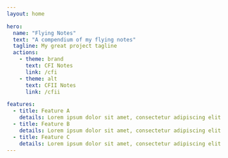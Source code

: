 ```yaml
---
layout: home

hero:
  name: "Flying Notes"
  text: "A compendium of my flying notes"
  tagline: My great project tagline
  actions:
    - theme: brand
      text: CFI Notes
      link: /cfi
    - theme: alt
      text: CFII Notes
      link: /cfii

features:
  - title: Feature A
    details: Lorem ipsum dolor sit amet, consectetur adipiscing elit
  - title: Feature B
    details: Lorem ipsum dolor sit amet, consectetur adipiscing elit
  - title: Feature C
    details: Lorem ipsum dolor sit amet, consectetur adipiscing elit
---
```

